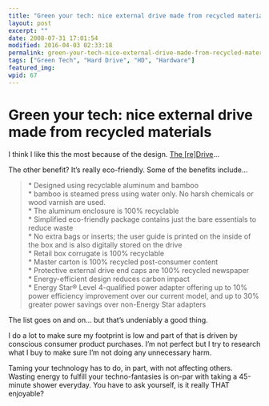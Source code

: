 ```yaml
---
title: "Green your tech: nice external drive made from recycled materials"
layout: post
excerpt: ""
date: 2008-07-31 17:01:54
modified: 2016-04-03 02:33:18
permalink: green-your-tech-nice-external-drive-made-from-recycled-materials/index.html
tags: ["Green Tech", "Hard Drive", "HD", "Hardware"]
featured_img: 
wpid: 67
---
```


# Green your tech: nice external drive made from recycled materials

I think I like this the most because of the design. [The \[re\]Drive](http://www.cnet.com/products/simpletech-re-drive/)…

The other benefit? It’s really eco-friendly. Some of the benefits include…

> \* Designed using recyclable aluminum and bamboo  
> \* bamboo is steamed press using water only. No harsh chemicals or wood varnish are used.  
> \* The aluminum enclosure is 100% recyclable  
> \* Simplified eco-friendly package contains just the bare essentials to reduce waste  
> \* No extra bags or inserts; the user guide is printed on the inside of the box and is also digitally stored on the drive  
> \* Retail box corrugate is 100% recyclable  
> \* Master carton is 100% recycled post-consumer content  
> \* Protective external drive end caps are 100% recycled newspaper  
> \* Energy-efficient design reduces carbon impact  
> \* Energy Star® Level 4-qualified power adapter offering up to 10% power efficiency improvement over our current model, and up to 30% greater power savings over non-Energy Star adapters

The list goes on and on… but that’s undeniably a good thing.

I do a lot to make sure my footprint is low and part of that is driven by conscious consumer product purchases. I’m not perfect but I try to research what I buy to make sure I’m not doing any unnecessary harm.

Taming your technology has to do, in part, with not affecting others. Wasting energy to fulfill your techno-fantasies is on-par with taking a 45-minute shower everyday. You have to ask yourself, is it really THAT enjoyable?